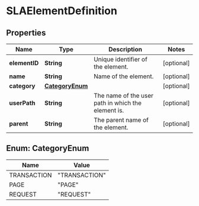 # SLAElementDefinition

## Properties
Name | Type | Description | Notes
------------ | ------------- | ------------- | -------------
**elementID** | **String** | Unique identifier of the element. |  [optional]
**name** | **String** | Name of the element. |  [optional]
**category** | [**CategoryEnum**](#CategoryEnum) |  |  [optional]
**userPath** | **String** | The name of the user path in which the element is. |  [optional]
**parent** | **String** | The parent name of the element. |  [optional]

<a name="CategoryEnum"></a>
## Enum: CategoryEnum
Name | Value
---- | -----
TRANSACTION | &quot;TRANSACTION&quot;
PAGE | &quot;PAGE&quot;
REQUEST | &quot;REQUEST&quot;
